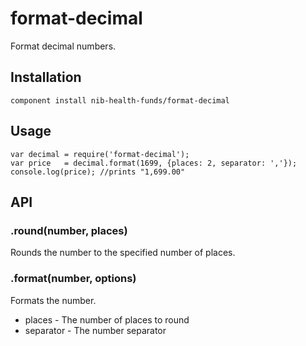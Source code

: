 # format-decimal

Format decimal numbers.

## Installation

    component install nib-health-funds/format-decimal

## Usage

    var decimal = require('format-decimal');
    var price   = decimal.format(1699, {places: 2, separator: ','});
    console.log(price); //prints "1,699.00"

## API

### .round(number, places)

Rounds the number to the specified number of places.

### .format(number, options)

Formats the number.

- places - The number of places to round
- separator - The number separator
